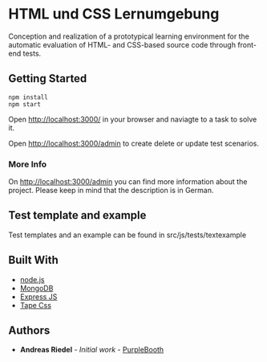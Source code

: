 # HTML und CSS Lernumgebung

Conception and realization of a prototypical learning environment for the automatic
evaluation of HTML- and CSS-based source code through front-end tests.

## Getting Started

```
npm install
npm start

```
Open <a href="http://localhost:3000/">http://localhost:3000/</a> in your browser and naviagte to a task to solve it. 

Open <a href="http://localhost:3000/admin">http://localhost:3000/admin</a> to create delete or update test scenarios.  

### More Info

On <a href="http://localhost:3000/admin">http://localhost:3000/admin</a> you can find more information about the project. Please keep in mind that the description is in German.

## Test template and example

Test templates and an example can be found in src/js/tests/textexample

## Built With

* [node.js](https://nodejs.org/en/)
* [MongoDB](https://www.mongodb.com/) 
* [Express JS](https://expressjs.com/)
* [Tape Css](https://github.com/studio-b12/tape-css)

## Authors

* **Andreas Riedel** - *Initial work* - [PurpleBooth](https://bitbucket.org/AndreasRiedel)

